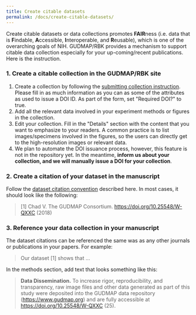 ```yaml
---
title: Create citable datasets
permalink: /docs/create-citable-datasets/
---
```



Create citable datasets or data collections promotes **FAIR**ness (i.e. data that is **F**indable, **A**ccessible, **I**nteroperable, and **R**eusable), which is one of the overarching goals of NIH. GUDMAP/RBK provides a mechanism to support citable data collection especially for your up-coming/recent publications. Here is the instruction. 

### 1. Create a citable collection in the GUDMAP/RBK site ###
1. Create a collection by following the [submitting collection instruction](/docs/data-collections). Please fill in as much information as you can as some of the attributes as used to issue a DOI ID. As part of the form, set "Required DOI?" to true.   
2. Add all the relevant data involved in your experiment methods or figures in the collection.
3. Edit your collection. Fill in the "Details" section with the content that you want to emphasize to your readers. A common practice is to list images/specimens involved in the figures, so the users can directly get to the high-resolution images or relevant data. 
4. We plan to automate the DOI issuance process, however, this feature is not in the repository yet. In the meantime, **inform us about your collection, and we will manually issue a DOI for your collection**. 

### 2. Create a citation of your dataset in the manuscript 
Follow the [dataset citation convention](https://gudmap.org/about/usage.html) described here. In most cases, it should look like the following:

>[1] Chad V. The GUDMAP Consortium. https://doi.org/10.25548/W-QXXC (2018)

### 3. Reference your data collection in your manuscript 
The dataset citations can be referenced the same was as any other journals or publications in your papers. For example:

>Our dataset [1] shows that ...  


In the methods section, add text that looks something like this:
 
>**Data Dissemination.**
>To increase rigor, reproducibility, and transparency, raw image files and other data generated as part of this study were deposited into the GUDMAP data repository (https://www.gudmap.org) and are fully accessible at https://doi.org/10.25548/W-QXXC (25).
